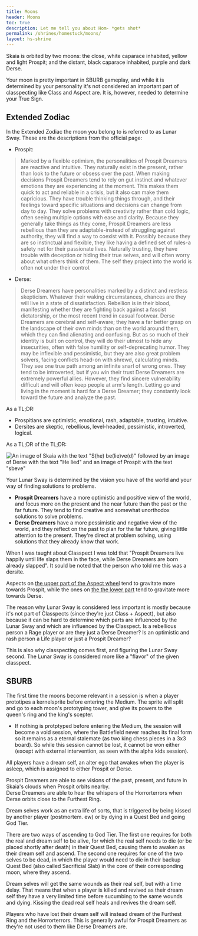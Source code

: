 ```yaml
---
title: Moons
header: Moons
toc: true
description: Let me tell you about Hom- *gets shot*
permalink: /shrines/homestuck/moons/
layout: hs-shrine
---
```

Skaia is orbited by two moons: the close, white caparace inhabited, yellow and light Prospit; and the distant, black caparace inhabited, purple and dark Derse.

Your moon is pretty important in SBURB gameplay, and while it is determined by your personality it's not considered an important part of classpecting like Class and Aspect are. It is, however, needed to determine your True Sign.

## Extended Zodiac

In the Extended Zodiac the moon you belong to is referred to as Lunar Sway. These are the descriptions from the official page:

- Prospit:
> Marked by a flexible optimism, the personalities of Prospit Dreamers are reactive and intuitive. They naturally exist in the present, rather than look to the future or obsess over the past. When making decisions Prospit Dreamers tend to rely on gut instinct and whatever emotions they are experiencing at the moment. This makes them quick to act and reliable in a crisis, but it also can make them capricious. They have trouble thinking things through, and their feelings toward specific situations and decisions can change from day to day. They solve problems with creativity rather than cold logic, often seeing multiple options with ease and clarity. Because they generally take things as they come, Prospit Dreamers are less rebellious than they are adaptable-instead of struggling against authority, they will find a way to coexist with it. Possibly because they are so instinctual and flexible, they like having a defined set of rules-a safety net for their passionate lives. Naturally trusting, they have trouble with deception or hiding their true selves, and will often worry about what others think of them. The self they project into the world is often not under their control.

- Derse:
> Derse Dreamers have personalities marked by a distinct and restless skepticism. Whatever their waking circumstances, chances are they will live in a state of dissatisfaction. Rebellion is in their blood, manifesting whether they are fighting back against a fascist dictatorship, or the most recent trend in casual footwear. Derse Dreamers are cerebral and self-aware; they have a far better grasp on the landscape of their own minds than on the world around them, which they can find alienating and confusing. But as so much of their identity is built on control, they will do their utmost to hide any insecurities, often with false humility or self-deprecating humor. They may be inflexible and pessimistic, but they are also great problem solvers, facing conflicts head-on with shrewd, calculating minds. They see one true path among an infinite snarl of wrong ones. They tend to be introverted, but if you win their trust Derse Dreamers are extremely powerful allies. However, they find sincere vulnerability difficult and will often keep people at arm's length. Letting go and living in the moment is hard for a Derse Dreamer; they constantly look toward the future and analyze the past.

As a TL;DR:
- Prospitians are optimistic, emotional, rash, adaptable, trusting, intuitive.
- Dersites are skeptic, rebellious, level-headed, pessimistic, introverted, logical.

As a TL;DR of the TL;DR:

![An image of Skaia with the text "S(he) be(lie)ve(d)" followed by an image of Derse with the text "He lied" and an image of Prospit with the text "sbeve"](https://imgb.ifunny.co/images/c881b6591f73876406be92c25b2d6c0d1ea2a61554e9345ec9a14629b8b31a59_1.jpg)

Your Lunar Sway is determined by the vision you have of the world and your way of finding solutions to problems.

- **Prospit Dreamers** have a more optimistic and positive view of the world, and focus more on the present and the near future than the past or the far future. They tend to find creative and somewhat unorthodox solutions to solve problems.
- **Derse Dreamers** have a more pessimistic and negative view of the world, and they reflect on the past to plan for the far future, giving little attention to the present. They're direct at problem solving, using solutions that they already know that work.

When I was taught about Classpect I was told that "Prospit Dreamers live happily until life slaps them in the face, while Derse Dreamers are born already slapped". It sould be noted that the person who told me this was a dersite.

Aspects on <abbr title="Space, Mind, Hope, Breath, Life, and Light">the upper part of the Aspect wheel</abbr> tend to gravitate more towards Prospit, while the ones on <abbr title="Time, Heart, Rage, Blood, Doom, and Void">the the lower part</abbr> tend to gravitate more towards Derse.

The reason why Lunar Sway is considered less important is mostly because it's not part of Classpects (since they're just Class + Aspect), but also because it can be hard to determine which parts are influenced by the Lunar Sway and which are influenced by the Classpect. Is a rebellious person a Rage player or are they just a Derse Dreamer? Is an optimistic and rash person a Life player or just a Prospit Dreamer?

This is also why classpecting comes first, and figuring the Lunar Sway second. The Lunar Sway is considered more like a "flavor" of the given classpect.

## SBURB

The first time the moons become relevant in a session is when a player prototipes a kernelsprite before entering the Medium. The sprite will split and go to each moon's prototyping tower, and give its powers to the queen's ring and the king's scepter.

- If nothing is protptyped before entering the Medium, the session will become a void session, where the Battlefield never reaches its final form so it remains as a eternal stalemate (as two king chess pieces in a 3x3 board). So while this session cannot be lost, it cannot be won either (except with external intervention, as seen with the alpha kids session).

All players have a dream self, an alter ego that awakes when the player is asleep, which is assigned to either Prospit or Derse.

Prospit Dreamers are able to see visions of the past, present, and future in Skaia's clouds when Prospit orbits nearby.  
Derse Dreamers are able to hear the whispers of the Horrorterrors when Derse orbits close to the Furthest Ring.

Dream selves work as an extra life of sorts, that is triggered by being kissed by another player (postmortem. ew) or by dying in a Quest Bed and going God Tier.

There are two ways of ascending to God Tier. The first one requires for both the real and dream self to be alive, for which the real self needs to die (or be placed shortly after death) in their Quest Bed, causing them to awaken as their dream self and ascend. The second one requires for one of the two selves to be dead, in which the player would need to die in their backup Quest Bed (also called Sacrificial Slab) in the core of their corresponding moon, where they ascend.

Dream selves will get the same wounds as their real self, but with a time delay. That means that when a player is killed and revived as their dream self they have a very limited time before sucumbing to the same wounds and dying. Kissing the dead real self heals and revives the dream self.

Players who have lost their dream self will instead dream of the Furthest Ring and the Horrorterrors. This is generally awful for Prospit Dreamers as they're not used to them like Derse Dreamers are.